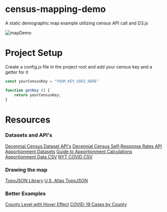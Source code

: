 # census-mapping-demo
A static demographic map example utilizing census API call and D3.js

![mapDemo](https://user-images.githubusercontent.com/18636420/116925542-e96a8280-ac1e-11eb-8c48-062195513e8a.png)
# Project Setup
Create a config.js file in the project root and add your census key and a getter for it
```JavaScript
const yourCensusKey = "YOUR_KEY_GOES_HERE"

function getKey () {
    return yourCensusKey;
}
```

# Resources
### Datasets and API's
[Decennial Census Dataset API's](https://www.census.gov/data/developers/data-sets/decennial-census.html)
[Decennial Census Self-Response Rates API](https://www.census.gov/data/developers/data-sets/decennial-response-rates.html)
[Apportionment Datasets](https://www.census.gov/data/tables/2020/dec/2020-apportionment-data.html)
[Guide to Apportionment Calculations](https://www.census.gov/newsroom/blogs/random-samplings/2021/04/how-apportionment-is-calculated.html)
[Apportionment Data CSV](https://raw.githubusercontent.com/Trehein/datasets/master/apportionment.csv)
[NYT COVID CSV](https://raw.githubusercontent.com/nytimes/covid-19-data/master/us-counties.csv
)

### Drawing the map
[TopoJSON Library](https://github.com/topojson)
[U.S. Atlas TopoJSON](https://github.com/topojson/us-atlas)

### Better Examples
[County Level with Hover Effect](https://bl.ocks.org/anonymous/dae443994bdd438c5c45688aeb0a4f03)
[COVID-19 Cases by County](https://observablehq.com/@pamacha/covid-19-cases-by-county?collection=@observablehq/county-maps)